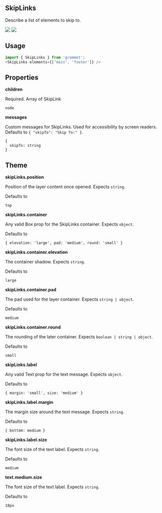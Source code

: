 ## SkipLinks
Describe a list of elements to skip to.

[![](https://cdn-images-1.medium.com/fit/c/120/120/1*TD1P0HtIH9zF0UEH28zYtw.png)](https://storybook.grommet.io/?selectedKind=SkipLinks&full=0&addons=0&stories=1&panelRight=0) [![](https://codesandbox.io/static/img/play-codesandbox.svg)](https://codesandbox.io/s/github/grommet/grommet-sandbox?initialpath=/skiplinks&module=%2Fsrc%2FSkipLinks.js)
## Usage

```javascript
import { SkipLinks } from 'grommet';
<SkipLinks elements={['main', 'footer']} />
```

## Properties

**children**

Required. Array of SkipLink

```
node
```

**messages**

Custom messages for SkipLinks. Used for accessibility by screen 
readers. Defaults to `{
  "skipTo": "Skip To:"
}`.

```
{
  skipTo: string
}
```
  
## Theme
  
**skipLinks.position**

Position of the layer content once opened. Expects `string`.

Defaults to

```
top
```

**skipLinks.container**

Any valid Box prop for the SkipLinks container. Expects `object`.

Defaults to

```
{ elevation: 'large', pad: 'medium', round: 'small' }
```

**skipLinks.container.elevation**

The container shadow. Expects `string`.

Defaults to

```
large
```

**skipLinks.container.pad**

The pad used for the layer container. Expects `string | object`.

Defaults to

```
medium
```

**skipLinks.container.round**

The rounding of the later container. Expects `boolean | string | object`.

Defaults to

```
small
```

**skipLinks.label**

Any valid Text prop for the text message. Expects `object`.

Defaults to

```
{ margin: 'small', size: 'medium' }
```

**skipLinks.label.margin**

The margin size around the text message. Expects `string`.

Defaults to

```
{ bottom: medium }
```

**skipLinks.label.size**

The font size of the text label. Expects `string`.

Defaults to

```
medium
```

**text.medium.size**

The font size of the text label. Expects `string`.

Defaults to

```
18px
```
